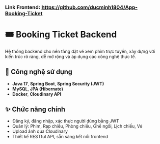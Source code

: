 ### Link Frontend: https://github.com/ducminh1804/App-Booking-Ticket
# 🎟️ Booking Ticket Backend

Hệ thống backend cho nền tảng đặt vé xem phim trực tuyến, xây dựng với kiến trúc rõ ràng, dễ mở rộng và áp dụng các công nghệ thực tế.

## 🔧 Công nghệ sử dụng

- **Java 17**, **Spring Boot**, **Spring Security (JWT)**
- **MySQL**, **JPA (Hibernate)**
- **Docker**, **Cloudinary API**

## ✨ Chức năng chính

- Đăng ký, đăng nhập, xác thực người dùng bằng JWT
- Quản lý: Phim, Rạp chiếu, Phòng chiếu, Ghế ngồi, Lịch chiếu, Vé
- Upload ảnh qua Cloudinary
- Thiết kế RESTful API, sẵn sàng kết nối frontend



